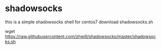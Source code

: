 # shadowsocks
this is a simple shadowsocks shell for centos7
download shadowsocks.sh

wget https://raw.githubusercontent.com/zhwill/shadowsocks/master/shadowsocks.sh
